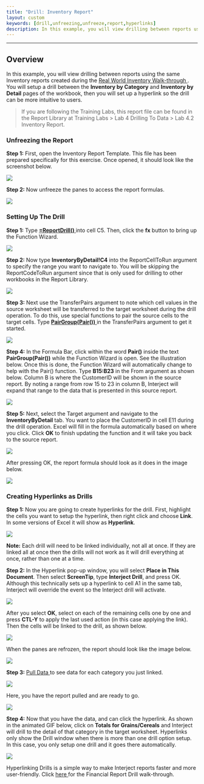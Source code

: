 ```yaml
---
title: "Drill: Inventory Report"
layout: custom
keywords: [drill,unfreezing,unfreeze,report,hyperlinks]
description: In this example, you will view drilling between reports using the same Inventory reports created during the Real World Inventory Walk-through.
---
```

* * *

##  **Overview**

In this example, you will view drilling between reports using the same Inventory reports created during the [ Real World Inventory Walk-through ](/wAbout/Inventory-Reports.html) . You will setup a drill between the **Inventory by Category** and **Inventory by Detail** pages of the workbook, then you will set up a hyperlink so the drill can be more intuitive to users. 

<blockquote class=lab_info>
  If you are following the Training Labs, this report file can be found in the Report Library at Training Labs > Lab 4 Drilling To Data > Lab 4.2 Inventory Report.
</blockquote>

###  Unfreezing the Report 

**Step 1:** First, open the Inventory Report Template. This file has been prepared specifically for this exercise. Once opened, it should look like the screenshot below. 

![](/images/L-Drill-Inventory/01.png)
<br>

**Step 2:** Now unfreeze the panes to access the report formulas. 

![](/images/L-Drill-Inventory/02.png)
<br>
  


###  Setting Up The Drill 

**Step 1:** Type [ **=ReportDrill()** ](/wIndex/ReportDrill.html) into cell C5. Then, click the **fx** button to bring up the Function Wizard. 

![](/images/L-Drill-Inventory/03.png)

**Step 2:** Now type **InventoryByDetail!C4** into the ReportCellToRun argument to specify the range you want to navigate to. You will be skipping the ReportCodeToRun argument since that is only used for drilling to other workbooks in the Report Library. 

![](/images/L-Drill-Inventory/04.png)
<br>
  


**Step 3:** Next use the  TransferPairs argument to note which cell values in the source worksheet will be transferred to the target worksheet during the drill operation. To do this, use special functions to pair the source cells to the target cells. Type  [ **PairGroup(Pair())** ](/wIndex/PairGroup.html) in the TransferPairs argument to get it started. 

![](/images/L-Drill-Inventory/05.png)
<br>
  


**Step 4:** In the Formula Bar, click within the word **Pair()** inside the text **PairGroup(Pair())** while the Function Wizard is open. See the illustration below. Once this is done, the Function Wizard will automatically change to help with the Pair() function. Type **B15:B23** in the From argument as shown below. Column B is where the CustomerID will be shown in the source report. By noting a range from row 15 to 23 in column B, Interject will expand that range to the data that is presented in this source report. 

![](/images/L-Drill-Inventory/06.png)
<br>

**Step 5:** Next, select the Target argument and navigate to the **InventoryByDetail** tab. You want to place the CustomerID in cell E11 during the drill operation. Excel will fill in the formula automatically based on where you click. Click **OK** to finish updating the function and it will take you back to the source report. 

![](/images/L-Drill-Inventory/07.png)
<br>
  


After pressing OK, the report formula should look as it does in the image below. 

![](/images/L-Drill-Inventory/08.png)
<br>

###  Creating Hyperlinks as Drills 

**Step 1:** Now you are going to create hyperlinks for the drill. First, highlight the cells you want to setup the hyperlink, then right click and choose **Link**. In some versions of Excel it will show as **Hyperlink**. 

![](/images/L-Drill-Inventory/09.jpg)
<br>

**Note:** Each drill will need to be linked individually, not all at once. If they are linked all at once then the drills will not work as it will drill everything at once, rather than one at a time. 

**Step 2:** In the Hyperlink pop-up window, you will select **Place in This Document**. Then select **ScreenTip**, type **Interject Drill**, and press OK. Although this technically sets up a hyperlink to cell A1 in the same tab, Interject will override the event so the Interject drill will activate. 

![](/images/L-Drill-Inventory/10.png)
<br>
  


After you select **OK**, select on each of the remaining cells one by one and press **CTL-Y** to apply the last used action (in this case applying the link). Then the cells will be linked to the drill, as shown below. 

![](/images/L-Drill-Inventory/11.png)
<br>
  


When the panes are refrozen, the report should look like the image below. 

![](/images/L-Drill-Inventory/12.png)
<br>
  


**Step 3:** [ Pull Data ](/wGetStarted/INTERJECT-Ribbon-Menu-Items.html) to see data for each category you just linked. 

![](/images/L-Drill-Inventory/13.png)
<br>
  


Here, you have the report pulled and are ready to go. 

![](/images/L-Drill-Inventory/14.png)
<br>
  


**Step 4:** Now that you have the data, and can click the hyperlink. As shown in the animated GIF below, click on **Totals for Grains/Cereals** and Interject will drill to the detail of that category in the target worksheet. Hyperlinks only show the Drill window when there is more than one drill option setup. In this case, you only setup one drill and it goes there automatically. 

![](/images/L-Drill-Inventory/15.gif)
<br>
  


Hyperlinking Drills is a simple way to make Interject reports faster and more user-friendly. Click [ here ]([/wGetStarted/L-Drill-TheThreeWays.html#the-hyperlink-method](wGetStarted/L-Drill-FinancialReport.html)) for the Financial Report Drill walk-through. 

  


